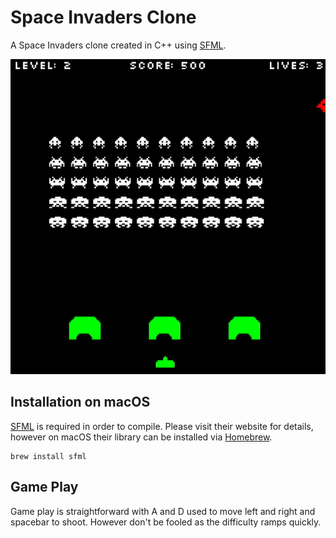 # Space Invaders Clone

A Space Invaders clone created in C++ using  [SFML](https://www.sfml-dev.org).

![Image description](https://github.com/MMMarshal/SpaceInvadersClone/blob/master/gamePlay.gif)

## Installation on macOS

[SFML](https://www.sfml-dev.org) is required in order to compile. Please visit their website for details, however on macOS their library can be installed via [Homebrew](https://brew.sh).

```
brew install sfml
```

## Game Play

Game play is straightforward with A and D used to move left and right and spacebar to shoot. However don't be fooled as the difficulty ramps quickly.
